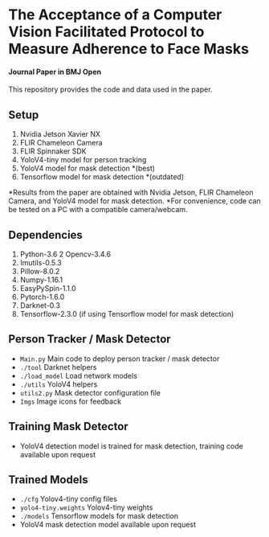 # The Acceptance of a Computer Vision Facilitated Protocol to Measure Adherence to Face Masks

#### Journal Paper in BMJ Open

This repository provides the code and data used in the paper.

## Setup
1. Nvidia Jetson Xavier NX
2. FLIR Chameleon Camera
3. FLIR Spinnaker SDK
4. YoloV4-tiny model for person tracking
5. YoloV4 model for mask detection *(best)
6. Tensorflow model for mask detection *(outdated) 

*Results from the paper are obtained with Nvidia Jetson, FLIR Chameleon Camera, and YoloV4 model for mask detection. 
*For convenience, code can be tested on a PC with a compatible camera/webcam.

## Dependencies
1. Python-3.6
2  Opencv-3.4.6
3. Imutils-0.5.3
4. Pillow-8.0.2
5. Numpy-1.16.1
6. EasyPySpin-1.1.0
8. Pytorch-1.6.0
9. Darknet-0.3 
10. Tensorflow-2.3.0 (if using Tensorflow model for mask detection)

## Person Tracker / Mask Detector 

* ```Main.py```             Main code to deploy person tracker / mask detector
* ```./tool```              Darknet helpers
* ```./load_model```        Load network models
* ```./utils```             YoloV4 helpers
* ```utils2.py```           Mask detector configuration file
* ```Imgs```                Image icons for feedback

## Training Mask Detector

* YoloV4 detection model is trained for mask detection, training code available upon request

## Trained Models 
* ```./cfg```               Yolov4-tiny config files
* ```yolo4-tiny.weights```  Yolov4-tiny weights
* ```./models```            Tensorflow models for mask detection  
* YoloV4 mask detection model available upon request
